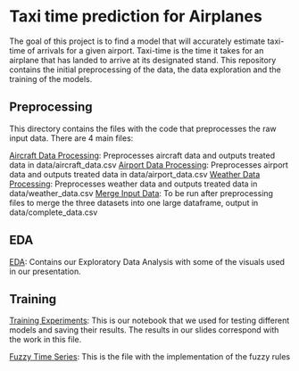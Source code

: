 # Taxi time prediction for Airplanes

The goal of this project is to find a model that will accurately estimate taxi-time of arrivals for a given airport. Taxi-time is the time it takes for an airplane that has landed to arrive at its designated stand. This repository contains the initial preprocessing of the data, the data exploration and the training of the models. 

## Preprocessing

This directory contains the files with the code that preprocesses the raw input data. There are 4 main files:

[Aircraft Data Processing](preprocessing/aircraft_preprocessing.py): Preprocesses aircraft data and outputs treated data in data/aircraft_data.csv
[Airport Data Processing](preprocessing/airport_preprocessing.py): Preprocesses airport data and outputs treated data in data/airport_data.csv
[Weather Data Processing](preprocessing/weather_preprocessing.py): Preprocesses weather data and outputs treated data in data/weather_data.csv
[Merge Input Data](preprocessing/merge_all.py): To be run after preprocessing files to merge the three datasets into one large dataframe, output in data/complete_data.csv

## EDA

[EDA](EDA_v2.ipynb): Contains our Exploratory Data Analysis with some of the visuals used in our presentation.

## Training

[Training Experiments](Training_Experiments.ipynb): This is our notebook that we used for testing different models and saving their results. The results in our slides correspond with the work in this file.

[Fuzzy Time Series](fuzzy_time_series/univariate.ipynb): This is the file with the implementation of the fuzzy rules

